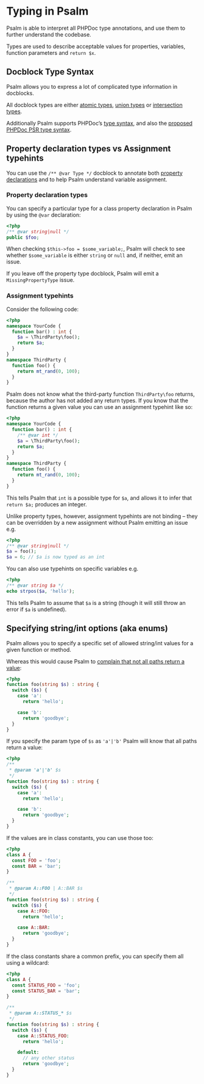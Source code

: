 # Typing in Psalm

Psalm is able to interpret all PHPDoc type annotations, and use them to further understand the codebase.

Types are used to describe acceptable values for properties, variables, function parameters and `return $x`.

## Docblock Type Syntax

Psalm allows you to express a lot of complicated type information in docblocks.

All docblock types are either [atomic types](type_syntax/atomic_types.md), [union types](type_syntax/union_types.md) or [intersection types](type_syntax/intersection_types.md).

Additionally Psalm supports PHPDoc’s [type syntax](https://docs.phpdoc.org/latest/guide/guides/types.html), and also the [proposed PHPDoc PSR type syntax](https://github.com/php-fig/fig-standards/blob/master/proposed/phpdoc.md#appendix-a-types).

## Property declaration types vs Assignment typehints

You can use the `/** @var Type */` docblock to annotate both [property declarations](http://php.net/manual/en/language.oop5.properties.php) and to help Psalm understand variable assignment.

### Property declaration types

You can specify a particular type for a class property declaration in Psalm by using the `@var` declaration:

```php
<?php
/** @var string|null */
public $foo;
```

When checking `$this->foo = $some_variable;`, Psalm will check to see whether `$some_variable` is either `string` or `null` and, if neither, emit an issue.

If you leave off the property type docblock, Psalm will emit a `MissingPropertyType` issue.

### Assignment typehints

Consider the following code:

```php
<?php
namespace YourCode {
  function bar() : int {
    $a = \ThirdParty\foo();
    return $a;
  }
}
namespace ThirdParty {
  function foo() {
    return mt_rand(0, 100);
  }
}
```

Psalm does not know what the third-party function `ThirdParty\foo` returns, because the author has not added any return types. If you know that the function returns a given value you can use an assignment typehint like so:

```php
<?php
namespace YourCode {
  function bar() : int {
    /** @var int */
    $a = \ThirdParty\foo();
    return $a;
  }
}
namespace ThirdParty {
  function foo() {
    return mt_rand(0, 100);
  }
}
```

This tells Psalm that `int` is a possible type for `$a`, and allows it to infer that `return $a;` produces an integer.

Unlike property types, however, assignment typehints are not binding – they can be overridden by a new assignment without Psalm emitting an issue e.g.

```php
<?php
/** @var string|null */
$a = foo();
$a = 6; // $a is now typed as an int
```

You can also use typehints on specific variables e.g.

```php
<?php
/** @var string $a */
echo strpos($a, 'hello');
```

This tells Psalm to assume that `$a` is a string (though it will still throw an error if `$a` is undefined).

## Specifying string/int options (aka enums)

Psalm allows you to specify a specific set of allowed string/int values for a given function or method.

Whereas this would cause Psalm to [complain that not all paths return a value](https://getpsalm.org/r/9f6f1ceab6):

```php
<?php
function foo(string $s) : string {
  switch ($s) {
    case 'a':
      return 'hello';

    case 'b':
      return 'goodbye';
  }
}
```

If you specify the param type of `$s` as `'a'|'b'` Psalm will know that all paths return a value:

```php
<?php
/**
 * @param 'a'|'b' $s
 */
function foo(string $s) : string {
  switch ($s) {
    case 'a':
      return 'hello';

    case 'b':
      return 'goodbye';
  }
}
```

If the values are in class constants, you can use those too:

```php
<?php
class A {
  const FOO = 'foo';
  const BAR = 'bar';
}

/**
 * @param A::FOO | A::BAR $s
 */
function foo(string $s) : string {
  switch ($s) {
    case A::FOO:
      return 'hello';

    case A::BAR:
      return 'goodbye';
  }
}
```

If the class constants share a common prefix, you can specify them all using a wildcard:

```php
<?php
class A {
  const STATUS_FOO = 'foo';
  const STATUS_BAR = 'bar';
}

/**
 * @param A::STATUS_* $s
 */
function foo(string $s) : string {
  switch ($s) {
    case A::STATUS_FOO:
      return 'hello';

    default:
      // any other status
      return 'goodbye';
  }
}
```
